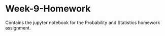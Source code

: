 # Week-9-Homework
Contains the jupyter notebook for the Probability and Statistics homework assignment.

